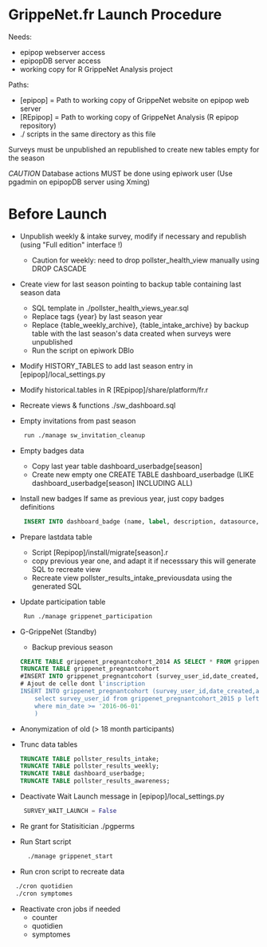 GrippeNet.fr Launch Procedure
================

Needs:
 - epipop webserver access
 - epipopDB server access
 - working copy for R GrippeNet Analysis project

Paths:
 - [epipop] = Path to working copy of GrippeNet website on epipop web server
 - [REpipop] = Path to working copy of GrippeNet Analysis (R epipop repository)
 -  ./ scripts in the same directory as this file

Surveys must be unpublished an republished to create new tables empty for the season

*CAUTION* Database actions MUST be done using epiwork user (Use pgadmin on epipopDB server using Xming)

Before Launch
====
 - Unpublish weekly & intake survey, modify if necessary and republish (using "Full edition" interface !)
    * Caution for weekly: need to drop pollster_health_view manually using DROP CASCADE
 - Create view for last season pointing to backup table containing last season data
	* SQL template in ./pollster_health_views_year.sql
	* Replace tags {year} by last season year
	* Replace {table_weekly_archive}, {table_intake_archive} by backup table with the last season's data created when surveys were unpublished
	* Run the script on epiwork DBlo
 - Modify HISTORY_TABLES to add last season entry in [epipop]/local_settings.py
 - Modify historical.tables in R [REpipop]/share/platform/fr.r
 - Recreate views & functions ./sw_dashboard.sql

 - Empty invitations from past season
   ```bash
	run ./manage sw_invitation_cleanup
   ```

 - Empty badges data
    * Copy last year table dashboard_userbadge[season]
	* Create new empty one CREATE TABLE dashboard_userbadge (LIKE dashboard_userbadge[season] INCLUDING ALL)

 - Install new badges If same as previous year, just copy badges definitions
    ```sql
	 INSERT INTO dashboard_badge (name, label, description, datasource, attribute_to, season, compute_once, visible ) SELECT "name", "label", "description", "datasource", "attribute_to", [new season], "compute_once", "visible" from dashboard_badge where season=[previous season]
    ```

 - Prepare lastdata table
	 * Script [Repipop]/install/migrate[season].r
	 * copy previous year one, and adapt it if necesssary this will generate SQL to recreate view
	 * Recreate view pollster_results_intake_previousdata using the generated SQL

 - Update participation table
	```bash
	 Run ./manage grippenet_participation
	```

 - G-GrippeNet (Standby)
    * Backup previous season
    ```sql
	CREATE TABLE grippenet_pregnantcohort_2014 AS SELECT * FROM grippenet_pregnantcohort
	TRUNCATE TABLE grippenet_pregnantcohort
	#INSERT INTO grippenet_pregnantcohort (survey_user_id,date_created,active,change_channel,date_reminder,reminder_count) SELECT survey_user_id,date_created,active,change_channel,date_reminder,reminder_count FROM grippenet_pregnantcohort_2014 WHERE date_created >= '2015-09-01'
	# Ajout de celle dont l'inscription
	INSERT INTO grippenet_pregnantcohort (survey_user_id,date_created,active,change_channel,date_reminder,reminder_count) SELECT survey_user_id,date_created,active,change_channel,date_reminder,reminder_count FROM grippenet_pregnantcohort_2015 WHERE survey_user_id in(
		select survey_user_id from grippenet_pregnantcohort_2015 p left join survey_surveyuser s on s.id=p.survey_user_id left join (select global_id, min(timestamp) min_date, max(timestamp) max_date from pollster_results_intake_2015 where "Q12"=0 group by global_id) i on i.global_id=s.global_id
		where min_date >= '2016-06-01'
		)
	```
 - Anonymization of old (> 18 month participants)

 - Trunc data tables
	```sql
	TRUNCATE TABLE pollster_results_intake;
	TRUNCATE TABLE pollster_results_weekly;
	TRUNCATE TABLE dashboard_userbadge;
	TRUNCATE TABLE pollster_results_awareness;
	```

 - Deactivate Wait Launch message in [epipop]/local_settings.py
	```python
	 SURVEY_WAIT_LAUNCH = False
	```
  - Re grant for Statisitician
    ./pgperms

  - Run Start script
    ```bash
      ./manage grippenet_start
    ```

 - Run cron script to recreate data
 ```bash
   ./cron quotidien
   ./cron symptomes
 ```

 - Reactivate cron jobs if needed
   * counter
   * quotidien
   * symptomes
   